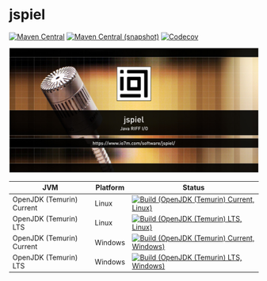 jspiel
===

[![Maven Central](https://img.shields.io/maven-central/v/com.io7m.jspiel/com.io7m.jspiel.svg?style=flat-square)](http://search.maven.org/#search%7Cga%7C1%7Cg%3A%22com.io7m.jspiel%22)
[![Maven Central (snapshot)](https://img.shields.io/nexus/s/com.io7m.jspiel/com.io7m.jspiel?server=https%3A%2F%2Fs01.oss.sonatype.org&style=flat-square)](https://s01.oss.sonatype.org/content/repositories/snapshots/com/io7m/jspiel/)
[![Codecov](https://img.shields.io/codecov/c/github/io7m/jspiel.svg?style=flat-square)](https://codecov.io/gh/io7m/jspiel)

![com.io7m.jspiel](./src/site/resources/jspiel.jpg?raw=true)

| JVM | Platform | Status |
|-----|----------|--------|
| OpenJDK (Temurin) Current | Linux | [![Build (OpenJDK (Temurin) Current, Linux)](https://img.shields.io/github/actions/workflow/status/io7m/jspiel/main.linux.temurin.current.yml)](https://github.com/io7m/jspiel/actions?query=workflow%3Amain.linux.temurin.current)|
| OpenJDK (Temurin) LTS | Linux | [![Build (OpenJDK (Temurin) LTS, Linux)](https://img.shields.io/github/actions/workflow/status/io7m/jspiel/main.linux.temurin.lts.yml)](https://github.com/io7m/jspiel/actions?query=workflow%3Amain.linux.temurin.lts)|
| OpenJDK (Temurin) Current | Windows | [![Build (OpenJDK (Temurin) Current, Windows)](https://img.shields.io/github/actions/workflow/status/io7m/jspiel/main.windows.temurin.current.yml)](https://github.com/io7m/jspiel/actions?query=workflow%3Amain.windows.temurin.current)|
| OpenJDK (Temurin) LTS | Windows | [![Build (OpenJDK (Temurin) LTS, Windows)](https://img.shields.io/github/actions/workflow/status/io7m/jspiel/main.windows.temurin.lts.yml)](https://github.com/io7m/jspiel/actions?query=workflow%3Amain.windows.temurin.lts)|
